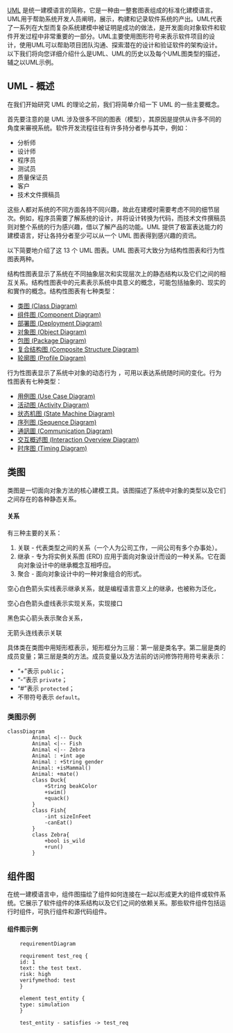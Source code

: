[UML](https://zh.wikipedia.org/wiki/统一建模语言) 是统一建模语言的简称，它是一种由一整套图表组成的标准化建模语言。UML用于帮助系统开发人员阐明，展示，构建和记录软件系统的产出。UML代表了一系列在大型而复杂系统建模中被证明是成功的做法，是开发面向对象软件和软件开发过程中非常重要的一部分。UML主要使用图形符号来表示软件项目的设计，使用UML可以帮助项目团队沟通、探索潜在的设计和验证软件的架构设计。以下我们将向您详细介绍什么是UML、UML的历史以及每个UML图类型的描述，辅之以UML示例。

## UML - 概述

在我们开始研究 UML 的理论之前，我们将简单介绍一下 UML 的一些主要概念。

首先要注意的是 UML 涉及很多不同的图表（模型），其原因是提供从许多不同的角度来審視系统。软件开发流程往往有许多持分者参与其中，例如：

- 分析师
- 设计师
- 程序员
- 测试员
- 质量保证员
- 客户
- 技术文件撰稿员

这些人都对系统的不同方面各持不同兴趣，故此在建模时需要考虑不同的细节层次。例如，程序员需要了解系统的设计，并将设计转换为代码，而技术文件撰稿员则对整个系统的行为感兴趣，借以了解产品的功能。UML 提供了极富表达能力的建模语言，好让各持分者至少可以从一个 UML 图表得到感兴趣的资讯。

以下简要地介绍了这 13 个 UML 图表。UML 图表可大致分为结构性图表和行为性图表两种。

结构性图表显示了系统在不同抽象层次和实现层次上的静态结构以及它们之间的相互关系。结构性图表中的元素表示系统中具意义的概念，可能包括抽象的、现实的和實作的概念。结构性图表有七种类型：

- [类图 (Class Diagram)](https://www.visual-paradigm.com/cn/guide/uml-unified-modeling-language/what-is-uml/#class-diagram)
- [组件图 (Component Diagram)](https://www.visual-paradigm.com/cn/guide/uml-unified-modeling-language/what-is-uml/#component-diagram)
- [部署图 (Deployment Diagram)](https://www.visual-paradigm.com/cn/guide/uml-unified-modeling-language/what-is-uml/#deployment-diagram)
- [对象图 (Object Diagram)](https://www.visual-paradigm.com/cn/guide/uml-unified-modeling-language/what-is-uml/#object-diagram)
- [包图 (Package Diagram)](https://www.visual-paradigm.com/cn/guide/uml-unified-modeling-language/what-is-uml/#package-diagram)
- [复合结构图 (Composite Structure Diagram)](https://www.visual-paradigm.com/cn/guide/uml-unified-modeling-language/what-is-uml/#composite-structure-diagram)
- [轮廓图 (Profile Diagram)](https://www.visual-paradigm.com/cn/guide/uml-unified-modeling-language/what-is-uml/#profile-diagram)

行为性图表显示了系统中对象的动态行为 ，可用以表达系统随时间的变化。行为性图表有七种类型：

- [用例图 (Use Case Diagram)](https://www.visual-paradigm.com/cn/guide/uml-unified-modeling-language/what-is-uml/#use-case-diagram)
- [活动图 (Activity Diagram)](https://www.visual-paradigm.com/cn/guide/uml-unified-modeling-language/what-is-uml/#activity-diagram)
- [状态机图 (State Machine Diagram)](https://www.visual-paradigm.com/cn/guide/uml-unified-modeling-language/what-is-uml/#state-machine-diagram)
- [序列图 (Sequence Diagram)](https://www.visual-paradigm.com/cn/guide/uml-unified-modeling-language/what-is-uml/#sequence-diagram)
- [通訊圖 (Communication Diagram)](https://www.visual-paradigm.com/cn/guide/uml-unified-modeling-language/what-is-uml/#communication-diagram)
- [交互概述图 (Interaction Overview Diagram)](https://www.visual-paradigm.com/cn/guide/uml-unified-modeling-language/what-is-uml/#interaction-overview-diagram)
- [时序图 (Timing Diagram)](https://www.visual-paradigm.com/cn/guide/uml-unified-modeling-language/what-is-uml/#timing-diagram)

## 类图

类图是一切面向对象方法的核心建模工具。该图描述了系统中对象的类型以及它们之间存在的各种静态关系。

#### 关系

有三种主要的关系：

1. 关联 - 代表类型之间的关系（一个人为公司工作，一间公司有多个办事处）。
2. 继承 - 专为将实例关系图 (ERD) 应用于面向对象设计而设的一种关系。它在面向对象设计中的继承概念互相呼应。
3. 聚合 - 面向对象设计中的一种对象组合的形式。

空心白色箭头实线表示继承关系，就是编程语言意义上的继承，也被称为泛化，

空心白色箭头虚线表示实现关系，实现接口

黑色实心箭头表示聚合关系，

无箭头连线表示关联





具体类在类图中用矩形框表示，矩形框分为三层：第一层是类名字。第二层是类的成员变量；第三层是类的方法。成员变量以及方法前的访问修饰符用符号来表示：

- “+”表示 `public`；
- “-”表示 `private`；
- “#”表示 `protected`；
- 不带符号表示 `default`。



### 类图示例


```mermaid
classDiagram
        Animal <|-- Duck
        Animal <|-- Fish
        Animal <|-- Zebra
        Animal : +int age
        Animal : +String gender
        Animal: +isMammal()
        Animal: +mate()
        class Duck{
            +String beakColor
            +swim()
            +quack()
        }
        class Fish{
            -int sizeInFeet
            -canEat()
        }
        class Zebra{
            +bool is_wild
            +run()
        }
```



## 组件图

在统一建模语言中，组件图描绘了组件如何连接在一起以形成更大的组件或软件系统。它展示了软件组件的体系结构以及它们之间的依赖关系。那些软件组件包括运行时组件，可执行组件和源代码组件。

#### 组件图示例
```mermaid
    requirementDiagram

    requirement test_req {
    id: 1
    text: the test text.
    risk: high
    verifymethod: test
    }

    element test_entity {
    type: simulation
    }

    test_entity - satisfies -> test_req
```

